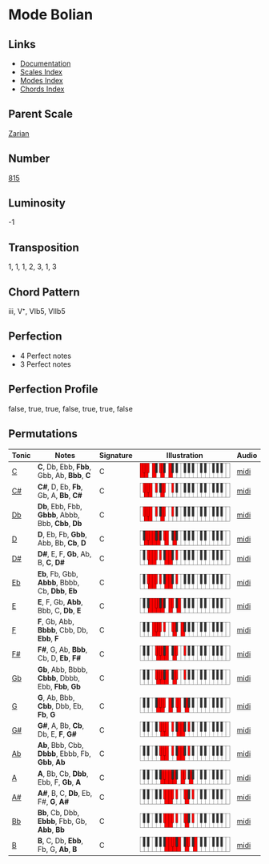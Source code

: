 # Mode Bolian

## Links

- [Documentation](README.md)
- [Scales Index](Scales.md)
- [Modes Index](Modes.md)
- [Chords Index](Chords.md)

## Parent Scale

[Zarian](ScaleZarian.md)

## Number

[815](https://ianring.com/musictheory/scales/815)

## Luminosity

-1

## Transposition

1, 1, 1, 2, 3, 1, 3

## Chord Pattern

iii, V⁺, VIb5, VIIb5

## Perfection

- 4 Perfect notes
- 3 Perfect notes

## Perfection Profile

false, true, true, false, true, true, false

## Permutations

| Tonic | Notes | Signature | Illustration | Audio |
|-------|-------|-----------|--------------|-------|
| [C](ModeCNaturalBolian.md) | **C**, Db, Ebb, **Fbb**, Gbb, Ab, **Bbb**, **C** | C | ![CNaturalBolian](ModeCNaturalBolian.png) | [midi](https://github.com/edipermadi/music/blob/main/docs/ModeCNaturalBolian.mid?raw=true) |
| [C#](ModeCSharpBolian.md) | **C#**, D, Eb, **Fb**, Gb, A, **Bb**, **C#** | C | ![CSharpBolian](ModeCSharpBolian.png) | [midi](https://github.com/edipermadi/music/blob/main/docs/ModeCSharpBolian.mid?raw=true) |
| [Db](ModeDFlatBolian.md) | **Db**, Ebb, Fbb, **Gbbb**, Abbb, Bbb, **Cbb**, **Db** | C | ![DFlatBolian](ModeDFlatBolian.png) | [midi](https://github.com/edipermadi/music/blob/main/docs/ModeDFlatBolian.mid?raw=true) |
| [D](ModeDNaturalBolian.md) | **D**, Eb, Fb, **Gbb**, Abb, Bb, **Cb**, **D** | C | ![DNaturalBolian](ModeDNaturalBolian.png) | [midi](https://github.com/edipermadi/music/blob/main/docs/ModeDNaturalBolian.mid?raw=true) |
| [D#](ModeDSharpBolian.md) | **D#**, E, F, **Gb**, Ab, B, **C**, **D#** | C | ![DSharpBolian](ModeDSharpBolian.png) | [midi](https://github.com/edipermadi/music/blob/main/docs/ModeDSharpBolian.mid?raw=true) |
| [Eb](ModeEFlatBolian.md) | **Eb**, Fb, Gbb, **Abbb**, Bbbb, Cb, **Dbb**, **Eb** | C | ![EFlatBolian](ModeEFlatBolian.png) | [midi](https://github.com/edipermadi/music/blob/main/docs/ModeEFlatBolian.mid?raw=true) |
| [E](ModeENaturalBolian.md) | **E**, F, Gb, **Abb**, Bbb, C, **Db**, **E** | C | ![ENaturalBolian](ModeENaturalBolian.png) | [midi](https://github.com/edipermadi/music/blob/main/docs/ModeENaturalBolian.mid?raw=true) |
| [F](ModeFNaturalBolian.md) | **F**, Gb, Abb, **Bbbb**, Cbb, Db, **Ebb**, **F** | C | ![FNaturalBolian](ModeFNaturalBolian.png) | [midi](https://github.com/edipermadi/music/blob/main/docs/ModeFNaturalBolian.mid?raw=true) |
| [F#](ModeFSharpBolian.md) | **F#**, G, Ab, **Bbb**, Cb, D, **Eb**, **F#** | C | ![FSharpBolian](ModeFSharpBolian.png) | [midi](https://github.com/edipermadi/music/blob/main/docs/ModeFSharpBolian.mid?raw=true) |
| [Gb](ModeGFlatBolian.md) | **Gb**, Abb, Bbbb, **Cbbb**, Dbbb, Ebb, **Fbb**, **Gb** | C | ![GFlatBolian](ModeGFlatBolian.png) | [midi](https://github.com/edipermadi/music/blob/main/docs/ModeGFlatBolian.mid?raw=true) |
| [G](ModeGNaturalBolian.md) | **G**, Ab, Bbb, **Cbb**, Dbb, Eb, **Fb**, **G** | C | ![GNaturalBolian](ModeGNaturalBolian.png) | [midi](https://github.com/edipermadi/music/blob/main/docs/ModeGNaturalBolian.mid?raw=true) |
| [G#](ModeGSharpBolian.md) | **G#**, A, Bb, **Cb**, Db, E, **F**, **G#** | C | ![GSharpBolian](ModeGSharpBolian.png) | [midi](https://github.com/edipermadi/music/blob/main/docs/ModeGSharpBolian.mid?raw=true) |
| [Ab](ModeAFlatBolian.md) | **Ab**, Bbb, Cbb, **Dbbb**, Ebbb, Fb, **Gbb**, **Ab** | C | ![AFlatBolian](ModeAFlatBolian.png) | [midi](https://github.com/edipermadi/music/blob/main/docs/ModeAFlatBolian.mid?raw=true) |
| [A](ModeANaturalBolian.md) | **A**, Bb, Cb, **Dbb**, Ebb, F, **Gb**, **A** | C | ![ANaturalBolian](ModeANaturalBolian.png) | [midi](https://github.com/edipermadi/music/blob/main/docs/ModeANaturalBolian.mid?raw=true) |
| [A#](ModeASharpBolian.md) | **A#**, B, C, **Db**, Eb, F#, **G**, **A#** | C | ![ASharpBolian](ModeASharpBolian.png) | [midi](https://github.com/edipermadi/music/blob/main/docs/ModeASharpBolian.mid?raw=true) |
| [Bb](ModeBFlatBolian.md) | **Bb**, Cb, Dbb, **Ebbb**, Fbb, Gb, **Abb**, **Bb** | C | ![BFlatBolian](ModeBFlatBolian.png) | [midi](https://github.com/edipermadi/music/blob/main/docs/ModeBFlatBolian.mid?raw=true) |
| [B](ModeBNaturalBolian.md) | **B**, C, Db, **Ebb**, Fb, G, **Ab**, **B** | C | ![BNaturalBolian](ModeBNaturalBolian.png) | [midi](https://github.com/edipermadi/music/blob/main/docs/ModeBNaturalBolian.mid?raw=true) |
